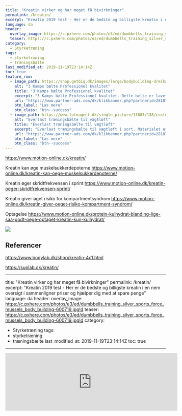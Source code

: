 ```yaml
---
title: "Kreatin virker og har meget få bivirkninger"
permalink: /kreatin/
excerpt: "Kreatin 2019 test - Her er de bedste og billigste kreatin i en nem oversigt i sammenligner priser og hjælper dig med at spare penge"
language: da
header:
  overlay_image: https://c.pxhere.com/photos/e3/ed/dumbbells_training_silver_sports_force_mussels_body_building-600719.jpg!d
  teaser: https://c.pxhere.com/photos/e3/ed/dumbbells_training_silver_sports_force_mussels_body_building-600719.jpg!d
category:
  - Styrketræning
tags:
  - styrketræning
  - træningsbælte
last_modified_at: 2019-11-19T23:14:14Z
toc: true
feature_row:
  - image_path: https://shop.getbig.dk/images/large/bodybuilding-dreikampfguertel_LRG.jpg
    alt: "3 Kamps bælte Professionel kvalitet"
    title: "3 Kamps bælte Professionel kvalitet"
    excerpt: "3 Kamps bælte Professionel kvalitet. Dette bælte er lavet i ekstrem robust læder og er MEGET stabil. Det er specielt velegnet for hård styrkeløft, bodybuilding og 3-kamp."
    url: "https://www.partner-ads.com/dk/klikbanner.php?partnerid=28187&bannerid=21411&htmlurl=https://shop.getbig.dk/traeningsbaelte-professionelt"
    btn_label: "Læs mere"
    btn_class: "btn--success"
  - image_path: https://www.fotoagent.dk/single_picture/11803/138/custom1/tr%c3%83%c2%a6ningsb%c3%83%c2%a6lte.jpg
    alt: "Everlast træningsbælte til vægtløft"
    title: "Everlast træningsbælte til vægtløft"
    excerpt: "Everlast træningsbælte til vægtløft i sort. Materialet er i ægte læder med blød indvendig polstring. Everlast bæltet yder en optimal støtte ved intens styrkeløft med en bredde på 10 cm og dobbelt spænde til lukning."
    url: "https://www.partner-ads.com/dk/klikbanner.php?partnerid=28187&bannerid=40368&htmlurl=https://www.fitnessgruppen.dk/everlast-traeningsbaelte/"
    btn_label: "Læs mere"
    btn_class: "btn--success"
---
```


https://www.motion-online.dk/kreatin/

Kreatin kan øge muskelsukkerdepoterne
https://www.motion-online.dk/kreatin-kan-oege-muskelsukkerdepoterne/

Kreatin øger skridtfrekvensen i sprint
https://www.motion-online.dk/kreatin-oeger-skridtfrekvensen-sprint/

Kreatin giver øget risiko for kompartmentsyndrom
https://www.motion-online.dk/kreatin-giver-oeget-risiko-kompartment-syndrom/

Optagelse
https://www.motion-online.dk/protein-kulhydrat-blanding-lige-saa-godt-oege-optaget-kreatin-kun-kulhydrat/


<a href="https://www.bodylab.dk/shop/kreatin-4c1.html"><img src="https://www.bodylab.dk/images/infographic/kreatin-guide.png"></a>


## Referencer

https://www.bodylab.dk/shop/kreatin-4c1.html

https://suplab.dk/kreatin/

---
title: "Kreatin virker og har meget få bivirkninger"
permalink: /kreatin/
excerpt: "Kreatin 2019 test - Her er de bedste og billigste kreatin i en nem oversigt i sammenligner priser og hjælper dig med at spare penge"
language: da
header:
  overlay_image: https://c.pxhere.com/photos/e3/ed/dumbbells_training_silver_sports_force_mussels_body_building-600719.jpg!d
  teaser: https://c.pxhere.com/photos/e3/ed/dumbbells_training_silver_sports_force_mussels_body_building-600719.jpg!d
category:
  - Styrketræning
tags:
  - styrketræning
  - træningsbælte
last_modified_at: 2019-11-19T23:14:14Z
toc: true
---

<iframe marginwidth="0" marginheight="0" frameborder="0" scrolling="no" width="540" height="180" src="https://www.partner-ads.com/dk/visfeedbanner9.php?rid=8452"></iframe>